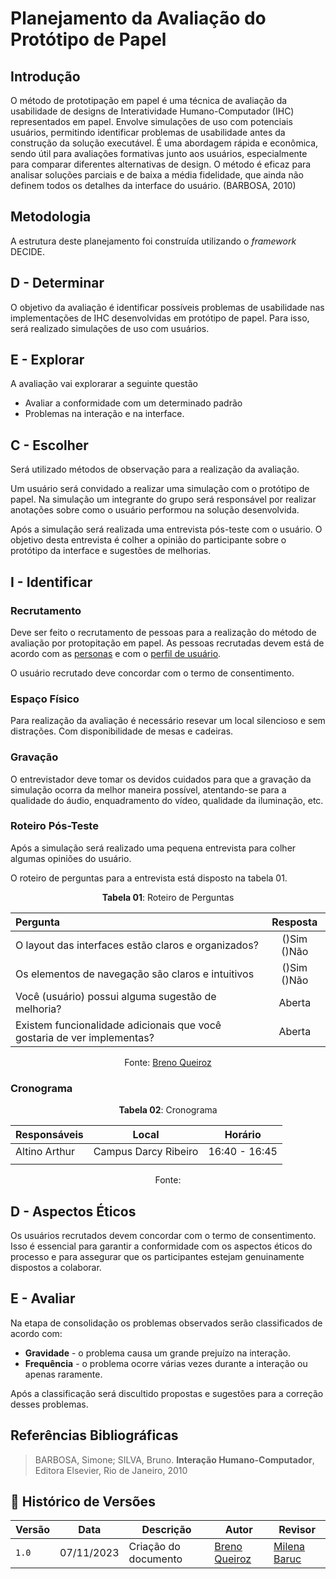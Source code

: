 # Planejamento da Avaliação do Protótipo de Papel

## Introdução

O método de prototipação em papel é uma técnica de avaliação da usabilidade de designs
de Interatividade Humano-Computador (IHC) representados em papel. Envolve simulações de
uso com potenciais usuários, permitindo identificar problemas de usabilidade antes da construção
da solução executável. É uma abordagem rápida e econômica, sendo útil para avaliações formativas
junto aos usuários, especialmente para comparar diferentes alternativas de design.
O método é eficaz para analisar soluções parciais e de baixa a média fidelidade, que
ainda não definem todos os detalhes da interface do usuário. (BARBOSA, 2010)

## Metodologia

A estrutura deste planejamento foi construída utilizando o *framework* DECIDE. 

## D - Determinar

O objetivo da avaliação é identificar possíveis problemas de usabilidade nas implementações
de IHC desenvolvidas em protótipo de papel. Para isso, será realizado simulações de uso com
usuários.

## E - Explorar

A avaliação vai explorarar a seguinte questão

- Avaliar a conformidade com um determinado padrão
- Problemas na interação e na interface.

## C - Escolher

Será utilizado métodos de observação para a realização da avaliação.

Um usuário será convidado a realizar uma simulação com o protótipo de papel. Na simulação
um integrante do grupo será responsável por realizar anotações sobre como o usuário performou
na solução desenvolvida.

Após a simulação será realizada uma entrevista pós-teste com o usuário. O objetivo desta entrevista é
colher a opinião do participante sobre o protótipo da interface
e sugestões de melhorias.

## I - Identificar

### Recrutamento

Deve ser feito o recrutamento de pessoas para a realização do método de avaliação por protopitação
em papel. As pessoas recrutadas devem está de acordo com as 
[personas](../../../elicitacao/Persona.md) e com o [perfil de usuário](../../../elicitacao/PerfilUsuario.md).

O usuário recrutado deve concordar com o termo de consentimento.

### Espaço Físico

Para realização da avaliação é necessário resevar um local silencioso e sem distrações. Com disponibilidade de mesas e cadeiras.

### Gravação

O entrevistador deve tomar os devidos cuidados para que a gravação da simulação ocorra 
da melhor maneira possível, atentando-se para a qualidade do áudio, enquadramento do vídeo,
qualidade da iluminação, etc.

### Roteiro Pós-Teste

Após a simulação será realizado uma pequena entrevista para colher algumas opiniões
do usuário.

O roteiro de perguntas para a entrevista está disposto na tabela 01.

<center>

**Tabela 01**: Roteiro de Perguntas

| Pergunta | Resposta |
|:----| :---:|
| O layout das interfaces estão claros e organizados? |()Sim ()Não   |
| Os elementos de navegação são claros e intuitivos | ()Sim ()Não |
| Você (usuário) possui alguma sugestão de melhoria?                        | Aberta |
| Existem funcionalidade adicionais que  você gostaria de ver implementas?  | Aberta |

Fonte: [Breno Queiroz](https://github.com/brenob6)

</center>

### Cronograma

<center>

**Tabela 02**: Cronograma

|Responsáveis   | Local                |       Horário |
|:----| :---:|:---:|
| Altino Arthur | Campus Darcy Ribeiro | 16:40 -  16:45|
|               |                      |               |                       

Fonte: [](https://github.com/)

</center>

## D - Aspectos Éticos

Os usuários recrutados devem concordar com o termo de consentimento. Isso 
é essencial para garantir a conformidade com os aspectos éticos do processo e para assegurar
que os participantes estejam genuinamente dispostos a colaborar.

## E - Avaliar

Na etapa de consolidação os problemas observados serão classificados de acordo com:

- **Gravidade** - o problema causa um grande prejuízo na interação.
- **Frequência** - o problema ocorre várias vezes durante a interação ou apenas raramente.

Após a classificação será discultido propostas e sugestões para a correção desses problemas.

## Referências Bibliográficas

> BARBOSA, Simone; SILVA, Bruno. **Interação Humano-Computador**, Editora Elsevier, Rio de Janeiro, 2010

## 📑 Histórico de Versões

| **Versão**   |   **Data**   | **Descrição** | **Autor** | **Revisor** |
|--------|---------|-----------|--------|---------|
|`1.0`| 07/11/2023 | Criação do documento | [Breno Queiroz](https://github.com/brenob6)| [Milena Baruc](https://github.com/MilenaBaruc) |
